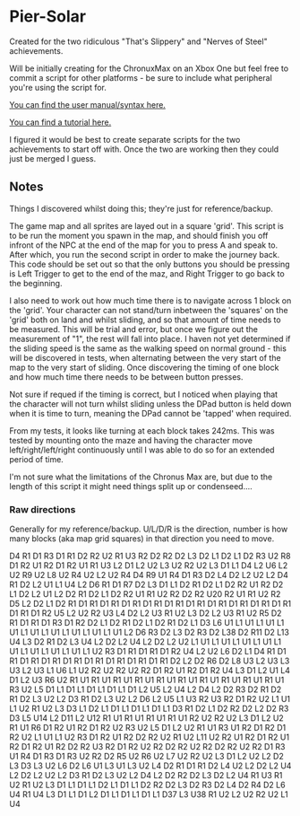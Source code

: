 # Pier-Solar

Created for the two ridiculous "That's Slippery" and "Nerves of Steel" achievements.

Will be initially creating for the ChronuxMax on an Xbox One but feel free to commit a script for other platforms - be sure to include what peripheral you're using the script for.

[You can find the user manual/syntax here.](https://cronusmax.com/manual/gpc_guide.htm?ms=AgAAAAAAAAI%3D&st=MA%3D%3D&sct=MA%3D%3D&mw=MzIw#)

[You can find a tutorial here.](https://cronusmax.com/manual/a_simple_tutorial.htm)

I figured it would be best to create separate scripts for the two achievements to start off with. Once the two are working then they could just be merged I guess.


## Notes

Things I discovered whilst doing this; they're just for reference/backup.

 
The game map and all sprites are layed out in a square 'grid'. This script is to be run the moment you spawn in the map, and should finish you off infront of the NPC at the end of the map for you to press A and speak to. After which, you run the second script in order to make the journey back. This code should be set out so that the only buttons you should be pressing is Left Trigger to get to the end of the maz, and Right Trigger to go back to the beginning.

I also need to work out how much time there is to navigate across 1 block on the 'grid'. Your character can not stand/turn inbetween the 'squares' on the 'grid' both on land and whilst sliding, and so that amount of time needs to be measured. This will be trial and error, but once we figure out the measurement of "1", the rest will fall into place. I haven not yet determined if the sliding speed is the same as the walking speed on normal ground - this will be discovered in tests, when alternating between the very start of the map to the very start of sliding. Once discovering the timing of one block and how much time there needs to be between button presses.

Not sure if requed if the timing is correct, but I noticed when playing that the character will not turn whilst sliding unless the DPad button is held down when it is time to turn, meaning the DPad cannot be 'tapped' when required.

From my tests, it looks like turning at each block takes 242ms. This was tested by mounting onto the maze and having the character move left/right/left/right continuously until I was able to do so for an extended period of time.

I'm not sure what the limitations of the Chronus Max are, but due to the length of this script it might need things split up or condenseed....

### Raw directions

Generally for my reference/backup. U/L/D/R is the direction, number is how many blocks (aka map grid squares) in that direction you need to move.

D4
R1
D1
R3
D1
R1
D2
R2
U2
R1
U3
R2
D2
R2
D2
L3
D2
L1
D2
L1
D2
R3
U2
R8
D1
R2
U1
R2
D1
R2
U1
R1
U3
L2
D1
L2
U2
L3
U2
R2
U2
L3
D1
L1
D4
L2
U6
L2
U2
R9
U2
L8
U2
R4
U2
L2
U2
R4
D4
R9
U1
R4
D1
R3
D2
L4
D2
L2
U2
L2
D4
R1
D2
L2
U1
L1
U4
L2
D6
R1
D1
R7
D2
L3
D1
L1
D2
R1
D2
L1
D2
R2
U1
R2
D2
L1
D2
L2
U1
L2
D2
R1
D2
L1
D2
R2
U1
R1
U2
R2
D2
R2
U20
R2
U1
R1
U2
R2
D5
L2
D2
L1
D2
R1
D1
R1
D1
R1
D1
R1
D1
R1
D1
R1
D1
R1
D1
R1
D1
R1
D1
R1
D1
R1
D1
R1
D1
R2
U5
L2
U2
R2
U3
L4
D2
L2
U3
R1
U2
L3
D2
L2
U3
R1
U2
R5
D2
R1
D1
R1
D1
R3
D1
R2
D2
L1
D2
R1
D2
L1
D2
R1
D2
L1
D3
L6
U1
L1
U1
L1
U1
L1
U1
L1
U1
L1
U1
L1
U1
L1
U1
L1
U1
L2
D6
R3
D2
L3
D2
R3
D2
L38
D2
R11
D2
L13
U4
L3
D2
R1
D2
L3
U4
L2
D2
L2
U4
L2
D2
L2
U2
L1
U1
L1
U1
L1
U1
L1
U1
L1
U1
L1
U1
L1
U1
L1
U1
L1
U2
R3
D1
R1
D1
R1
D1
R2
U4
L2
U2
L6
D2
L1
D4
R1
D1
R1
D1
R1
D1
R1
D1
R1
D1
R1
D1
R1
D1
R1
D1
R1
D2
L2
D2
R6
D2
L8
U3
L2
U3
L3
U3
L2
U3
L1
U6
L1
U2
R2
U2
R2
U2
R2
D1
R2
U1
R2
D1
R2
U4
L3
D1
L2
U1
L4
D1
L2
U3
R6
U2
R1
U1
R1
U1
R1
U1
R1
U1
R1
U1
R1
U1
R1
U1
R1
U1
R1
U1
R1
U1
R3
U2
L5
D1
L1
D1
L1
D1
L1
D1
L1
D1
L2
U5
L2
U4
L2
D4
L2
D2
R3
D2
R1
D2
R1
D2
L3
U2
L2
D3
R1
D2
L3
U2
L2
D6
L2
U5
L1
U3
R2
U3
R2
D1
R2
U2
L1
U1
L1
U2
R1
U2
L3
D3
L1
D2
L1
D1
L1
D1
L1
D1
L1
D3
R1
D2
L1
D2
R2
D2
L2
D2
R3
D3
L5
U14
L2
D11
L2
U12
R1
U1
R1
U1
R1
U1
R1
U1
R2
U2
R2
U2
L3
D1
L2
U2
R1
U1
R6
D1
R2
U1
R2
D1
R2
U2
R3
U2
L5
D1
L2
U2
R1
U1
R3
U1
R2
D1
R2
D1
R2
U2
L1
U1
L1
U2
R3
D1
R2
U1
R2
D2
R2
U2
R1
U2
L11
U2
R2
U1
R2
D1
R2
U1
R2
D1
R2
U1
R2
D2
R2
U3
R2
D1
R2
U2
R2
D2
R2
U2
R2
D2
R2
U2
R2
D1
R3
U1
R4
D1
R3
D1
R3
U2
R2
D2
R5
U2
R6
U2
L7
U2
R2
U2
L3
D1
L2
U2
L2
D2
L3
D3
L3
U2
L6
D2
L6
U1
L3
U1
L3
U2
L4
D2
R1
D1
R1
D2
L4
U2
L2
D2
L2
U4
L2
D2
L2
U2
L2
D3
R1
D2
L3
U2
L2
D4
L2
D2
R2
D2
L3
D2
L2
U4
R1
U3
R1
U2
R1
U2
L3
D1
L1
D1
L1
D2
L1
D1
L1
D2
R2
D2
L3
D2
R3
D2
L4
D2
R4
D2
L6
U4
R1
U4
L3
D1
L1
D1
L2
D1
L1
D1
L1
D1
L1
D37
L3
U38
R1
U2
L2
U2
R2
U2
L1
U4
